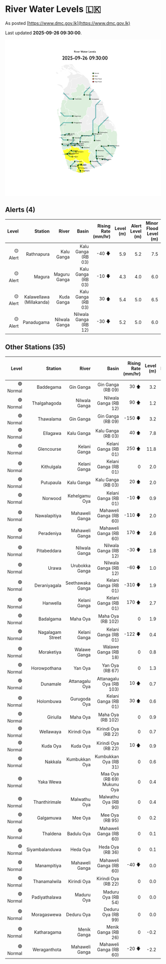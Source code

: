 # River Water Levels :sri_lanka:

As posted [https://www.dmc.gov.lk](https://www.dmc.gov.lk)

Last updated **2025-09-26 09:30:00**.

<div id="river-water-level-map">

![images/river-water-level-map.png](images/river-water-level-map.png)

</div>

## Alerts (4)

| Level | Station | River | Basin | Rising Rate (mm/hr) | Level (m) | Alert Level (m) | Minor Flood Level (m) | Major Flood Level (m) |
| --: | --: | --: | --: | --: | --: | --: | --: | --: |
| 🟡 Alert | Rathnapura | Kalu Ganga | Kalu Ganga (RB 03) | -40 🡇 | 5.9 | 5.2 | 7.5 | 9.5 |
| 🟡 Alert | Magura | Maguru Ganga | Kalu Ganga (RB 03) | -10 🡇 | 4.3 | 4.0 | 6.0 | 7.5 |
| 🟡 Alert | Kalawellawa (Millakanda) | Kuda Ganga | Kalu Ganga (RB 03) | 30 🡅 | 5.4 | 5.0 | 6.5 | 8.0 |
| 🟡 Alert | Panadugama | Nilwala Ganga | Nilwala Ganga (RB 12) | -30 🡇 | 5.2 | 5.0 | 6.0 | 7.5 |

## Other Stations (35)

| Level | Station | River | Basin | Rising Rate (mm/hr) | Level (m) | Alert Level (m) | Minor Flood Level (m) | Major Flood Level (m) |
| --: | --: | --: | --: | --: | --: | --: | --: | --: |
| 🟢 Normal | Baddegama | Gin Ganga | Gin Ganga (RB 09) | 30 🡅 | 3.2 | 3.5 | 4.0 | 5.0 |
| 🟢 Normal | Thalgahagoda | Nilwala Ganga | Nilwala Ganga (RB 12) | 90 🡅 | 1.2 | 1.4 | 1.7 | 2.8 |
| 🟢 Normal | Thawalama | Gin Ganga | Gin Ganga (RB 09) | -150 🡇 | 3.2 | 4.0 | 6.0 | 7.5 |
| 🟢 Normal | Ellagawa | Kalu Ganga | Kalu Ganga (RB 03) | 40 🡅 | 7.8 | 10.0 | 10.7 | 12.2 |
| 🟢 Normal | Glencourse | Kelani Ganga | Kelani Ganga (RB 01) | 250 🡅 | 11.8 | 15.0 | 16.5 | 19.0 |
| 🟢 Normal | Kithulgala | Kelani Ganga | Kelani Ganga (RB 01) | 0  | 2.0 | 3.0 | 4.0 | 6.0 |
| 🟢 Normal | Putupaula | Kalu Ganga | Kalu Ganga (RB 03) | 20 🡅 | 2.0 | 3.0 | 4.0 | 5.0 |
| 🟢 Normal | Norwood | Kehelgamu Oya | Kelani Ganga (RB 01) | -10 🡇 | 0.9 | 1.5 | 3.0 | 4.5 |
| 🟢 Normal | Nawalapitiya | Mahaweli Ganga | Mahaweli Ganga (RB 60) | -110 🡇 | 2.0 | 3.5 | 5.0 | 6.0 |
| 🟢 Normal | Peradeniya | Mahaweli Ganga | Mahaweli Ganga (RB 60) | 170 🡅 | 2.6 | 5.0 | 7.0 | 9.0 |
| 🟢 Normal | Pitabeddara | Nilwala Ganga | Nilwala Ganga (RB 12) | -30 🡇 | 1.8 | 4.0 | 5.0 | 6.5 |
| 🟢 Normal | Urawa | Urubokka Ganga | Nilwala Ganga (RB 12) | -60 🡇 | 1.0 | 2.5 | 4.0 | 6.0 |
| 🟢 Normal | Deraniyagala | Seethawaka Ganga | Kelani Ganga (RB 01) | -310 🡇 | 1.9 | 4.8 | 5.8 | 6.4 |
| 🟢 Normal | Hanwella | Kelani Ganga | Kelani Ganga (RB 01) | 170 🡅 | 2.7 | 7.0 | 8.0 | 10.0 |
| 🟢 Normal | Badalgama | Maha Oya | Maha Oya (RB 102) | 0  | 1.9 | 5.0 | 6.2 | 9.6 |
| 🟢 Normal | Nagalagam Street | Kelani Ganga | Kelani Ganga (RB 01) | -122 🡇 | 0.4 | 1.2 | 1.5 | 2.1 |
| 🟢 Normal | Moraketiya | Walawe Ganga | Walawe Ganga (RB 18) | 0  | 0.8 | 3.0 | 5.0 | 7.0 |
| 🟢 Normal | Horowpothana | Yan Oya | Yan Oya (RB 67) | 0  | 1.3 | 6.0 | 7.5 | 10.5 |
| 🟢 Normal | Dunamale | Attanagalu Oya | Attanagalu Oya (RB 103) | 10 🡅 | 0.7 | 3.3 | 4.4 | 5.5 |
| 🟢 Normal | Holombuwa | Gurugoda Oya | Kelani Ganga (RB 01) | 30 🡅 | 0.6 | 3.0 | 3.4 | 5.0 |
| 🟢 Normal | Giriulla | Maha Oya | Maha Oya (RB 102) | 0  | 0.9 | 5.5 | 6.5 | 7.5 |
| 🟢 Normal | Wellawaya | Kirindi Oya | Kirindi Oya (RB 22) | 0  | 0.7 | 4.4 | 5.4 | 5.9 |
| 🟢 Normal | Kuda Oya | Kuda Oya | Kirindi Oya (RB 22) | 10 🡅 | 0.9 | 6.9 | 8.4 | 8.8 |
| 🟢 Normal | Nakkala | Kumbukkan Oya | Kumbukkan Oya (RB 31) | 0  | 0.6 | 5.0 | 6.0 | 7.5 |
| 🟢 Normal | Yaka Wewa |  | Maa Oya (RB 69) Mukunu Oya | 0  | 0.4 | 4.0 | 5.0 | 6.0 |
| 🟢 Normal | Thanthirimale | Malwathu Oya | Malwathu Oya (RB 90) | 0  | 0.4 | 5.0 | 6.8 | 0.4 |
| 🟢 Normal | Galgamuwa | Mee Oya | Mee Oya (RB 95) | 0  | 0.2 | 4.8 | 5.9 | 8.0 |
| 🟢 Normal | Thaldena | Badulu Oya | Mahaweli Ganga (RB 60) | 0  | 0.1 | 3.0 | 4.0 | 5.0 |
| 🟢 Normal | Siyambalanduwa | Heda Oya | Heda Oya (RB 36) | 0  | 0.1 | 4.5 | 6.0 | 7.0 |
| 🟢 Normal | Manampitiya | Mahaweli Ganga | Mahaweli Ganga (RB 60) | -40 🡇 | 0.0 | 3.0 | 4.3 | 6.0 |
| 🟢 Normal | Thanamalwila | Kirindi Oya | Kirindi Oya (RB 22) | 0  | 0.0 | 4.0 | 5.0 | 5.5 |
| 🟢 Normal | Padiyathalawa | Maduru Oya | Maduru Oya (RB 54) | 0  | 0.0 | 4.0 | 4.5 | 6.0 |
| 🟢 Normal | Moragaswewa | Deduru Oya | Deduru Oya (RB 99) | 0  | 0.0 | 4.8 | 6.0 | 7.0 |
| 🟢 Normal | Katharagama | Menik Ganga | Menik Ganga (RB 26) | 0  | -0.2 | 4.0 | 4.6 | 6.5 |
| 🟢 Normal | Weraganthota | Mahaweli Ganga | Mahaweli Ganga (RB 60) | -20 🡇 | -2.2 | 5.0 | 6.0 | 8.0 |
